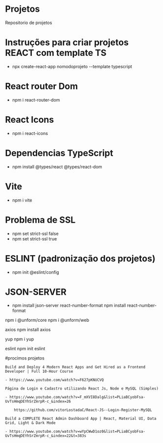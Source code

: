 # Projetos
 Repositorio de projetos

# Instruções para criar projetos REACT com template TS
- npx create-react-app nomodoprojeto --template typescript

# React router Dom
- npm i react-router-dom

# React Icons
- npm i react-icons

# Dependencias TypeScript
- npm install @types/react @types/react-dom

# Vite
- npm i vite

# Problema de SSL
- npm set strict-ssl false
- npm set strict-ssl true

# ESLINT (padronização dos projetos)
- npm init @eslint/config

# JSON-SERVER
- npm install json-server
react-number-format
npm install react-number-format

npm i @unform/core
npm i @unform/web

axios 
npm install axios

yup
npm i yup

eslint
npm init eslint

#procimos projetos

    Build and Deploy 4 Modern React Apps and Get Hired as a Frontend Developer | Full 10-Hour Course

    - https://www.youtube.com/watch?v=F627pKNUCVQ
    
    Página de Login e Cadastro utilizando React Js, Node e MySQL (Simples)

    - https://www.youtube.com/watch?v=F_mXVI8Dalg&list=PLiaBCyobFsa-UvTsHmqDEYhSrZmrpR-c_&index=26
       
        https://github.com/vitorLostadaC/React-JS--Login-Register-MySQL
    
    Build a COMPLETE React Admin Dashboard App | React, Material UI, Data Grid, Light & Dark Mode

    - https://www.youtube.com/watch?v=wYpCWwD1oz0&list=PLiaBCyobFsa-UvTsHmqDEYhSrZmrpR-c_&index=22&t=383s
    
